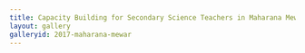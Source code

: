 ```yaml
---
title: Capacity Building for Secondary Science Teachers in Maharana Mewar Public School, Udaipur
layout: gallery
galleryid: 2017-maharana-mewar
--- 
```

